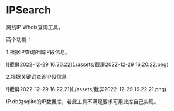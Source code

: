 # IPSearch

离线IP Whois查询工具。

两个功能：

1.根据IP查询所属IP段信息。

![截屏2022-12-29 16.20.22](./assets/截屏2022-12-29 16.20.22.png)

2.根据关键词查询IP段信息

![截屏2022-12-29 16.22.21](./assets/截屏2022-12-29 16.22.21.png)



IP.db为sqlite的IP数据库，若此工具不满足要求可用此库自己实现。